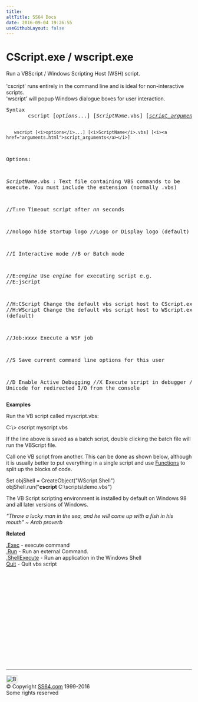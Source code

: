 ```yaml
---
title:
altTitle: SS64 Docs
date: 2016-09-04 19:26:55
useGithubLayout: false
---
```

<!-- #BeginLibraryItem "/Library/head_vb.lbi" --><!-- #EndLibraryItem --><h1>CScript.exe / wscript.exe</h1> 
<p>Run a VBScript / Windows Scripting Host (WSH) script.<br>
  <br>'cscript' runs entirely in the command line and is ideal for non-interactive 
  scripts.<br>
'wscript' will popup Windows dialogue boxes for user interaction.</p>
<pre>Syntax 
       cscript [<i>options</i>...] [<i>ScriptName</i>.vbs] [<i><a href="arguments.html">script_arguments</a></i>]

       wscript [<i>options</i>...] [<i>ScriptName</i>.vbs] [<i><a href="arguments.html">script_arguments</a></i>]

Options:

   <i>ScriptName</i>.vbs  : Text file containing VBS commands to be execute.
                     You must include the extension (normally .vbs)

   //T:<i>nn</i>      Timeout script after <i>nn</i> seconds

   //nologo    hide startup logo
   //Logo      or Display logo (default)

   //I         Interactive mode
   //B         or Batch mode

   //E:<i>engine</i>  Use <i>engine</i> for executing script e.g. //E:jscript

   //H:CScript Change the default vbs script host to CScript.exe
   //H:WScript Change the default vbs script host to WScript.exe (default)

   //Job:<i>xxxx</i>  Execute a WSF job

   //S         Save current command line options for this user

   //D         Enable Active Debugging
   //X         Execute script in debugger
   //U         Use Unicode for redirected I/O from the console</pre>
<p><b>Examples</b></p>
<p>Run the VB script called myscript.vbs: </p>
<p class="code">C:\&gt; cscript myscript.vbs </p>
<p>If the line above is saved as a batch script,  double clicking the batch file will run the VBScript file.</p>
<p>Call one VB script from another. This can be done as shown below, although it is usually better to put everything in a single script and use <a href="function.html">Functions</a> to split up the blocks of code. </p>
<p class="code">Set objShell = CreateObject("WScript.Shell")<br>
objShell.run("<b>cscript</b> C:\scripts\demo.vbs") </p>
<p>The VB Script scripting environment is installed by default on Windows 98 and all later versions of Windows. </p>
<p class="quote"><i>“Throw a lucky man in the sea, and he will come up with a fish in his mouth” ~ Arab proverb</i></p>
<p><b>Related</b></p>
<p><a href="exec.html">.Exec</a> - execute command<br>
<a href="run.html">.Run</a> <span class="body">- Run an external Command.<br>
<a href="shellexecute.html">.ShellExecute</a> - Run an application in the Windows Shell</span><b><br>
</b><a href="quit.html">Quit</a> - Quit vbs script</p><!-- #BeginLibraryItem "/Library/foot_vb.lbi" --><p>
<!-- VB300 -->
<ins class="adsbygoogle" style="display:inline-block;width:300px;height:250px" data-ad-client="ca-pub-6140977852749469" data-ad-slot="1683739502"></ins>
<script>
(adsbygoogle = window.adsbygoogle || []).push({});
</script></p>
<hr>
<div id="bl" class="footer"><a href="cscript.html#"><img src="../images/top.png" width="30" height="22" alt="Back to the Top"></a></div>
<div id="br" class="footer, tagline">© Copyright <a href="../index.html">SS64.com</a> 1999-2016<br>
Some rights reserved</div><!-- #EndLibraryItem -->


